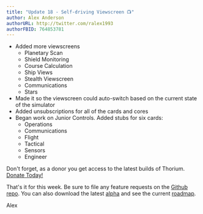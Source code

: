 ```yaml
---
title: "Update 18 - Self-driving Viewscreen 📺"
author: Alex Anderson
authorURL: http://twitter.com/ralex1993
authorFBID: 764853781
---
```

- Added more viewscreens
  - Planetary Scan
  - Shield Monitoring
  - Course Calculation
  - Ship Views
  - Stealth Viewscreen
  - Communications
  - Stars
- Made it so the viewscreen could auto-switch based on the current state of the simulator
- Added unsubscriptions for all of the cards and cores
- Began work on Junior Controls. Added stubs for six cards:
  - Operations
  - Communications
  - Flight
  - Tactical
  - Sensors
  - Engineer

Don't forget, as a donor you get access to the latest builds of Thorium. [Donate Today!](/en/donate)

That's it for this week. Be sure to file any feature requests on the [Github repo](https://github.com/Thorium-Sim/thorium/issues). You can also download the latest [alpha](https://github.com/Thorium-Sim/thorium/releases) and see the current [roadmap](https://github.com/Thorium-Sim/thorium/projects/2).

Alex
